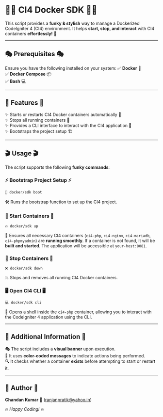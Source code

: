 # 🚀🎨 CI4 Docker SDK 🎨🚀

This script provides a **funky & stylish** way to manage a Dockerized CodeIgniter 4 (CI4) environment. It helps **start, stop, and interact** with CI4 containers **effortlessly!** 🎉

---

## 🎭 Prerequisites 🎭

Ensure you have the following installed on your system:
✅ **Docker** 🐳  
✅ **Docker Compose** 📦  
✅ **Bash** 💻  

---

## 🌟 Features 🌟

✨ Starts or restarts CI4 Docker containers automatically 🚀  
✨ Stops all running containers 🛑  
✨ Provides a CLI interface to interact with the CI4 application 🎤  
✨ Bootstraps the project setup 🏗️  

---

## 🎬 Usage 🎬

The script supports the following **funky commands**:

### ⚡ Bootstrap Project Setup ⚡
```sh
🚀 docker/sdk boot
```
🛠 Runs the bootstrap function to set up the CI4 project.

### 🎯 Start Containers 🎯
```sh
🔥 docker/sdk up
```
🔧 Ensures all necessary CI4 containers (`ci4-php`, `ci4-nginx`, `ci4-mariadb`, `ci4-phpmyadmin`) are **running smoothly**. If a container is not found, it will be **built and started**. The application will be accessible at `your-host:8081`.

### 🛑 Stop Containers 🛑
```sh
❌ docker/sdk down
```
💥 Stops and removes all running CI4 Docker containers.

### 🖥️ Open CI4 CLI 🖥️
```sh
💻 docker/sdk cli
```
🔎 Opens a shell inside the `ci4-php` container, allowing you to interact with the CodeIgniter 4 application using the CLI.

---

## 🎨 Additional Information 🎨

🎭 The script includes a **visual banner** upon execution.  
🎨 It uses **color-coded messages** to indicate actions being performed.  
🔍 It checks whether a container **exists** before attempting to start or restart it.

---

## 🤩 Author 🤩
**Chandan Kumar** 🎩 (<ranjanpratik@yahoo.in>)

🔥 _Happy Coding!_ 🔥

